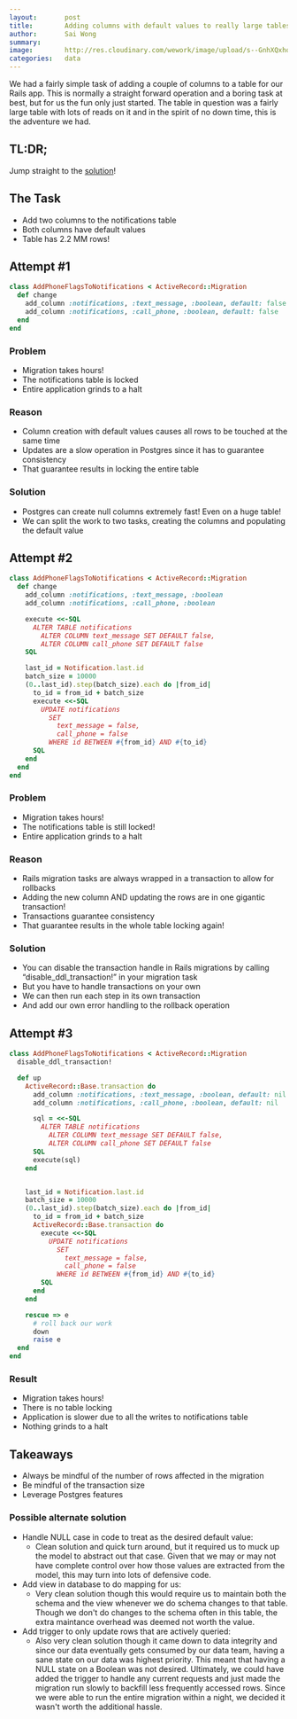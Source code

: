 ```yaml
---
layout:       post
title:        Adding columns with default values to really large tables in Postgres + Rails
author:       Sai Wong
summary:
image:        http://res.cloudinary.com/wework/image/upload/s--GnhXQxhq--/c_scale,q_jpegmini:1,w_1000/v1445269362/engineering/shutterstock_262325693.jpg
categories:   data
---
```


We had a fairly simple task of adding a couple of columns to a table for our Rails app. This is normally a straight forward operation and a boring task at best, but for us the fun only just started. The table in question was a fairly large table with lots of reads on it and in the spirit of no down time, this is the adventure we had.

## TL:DR;

Jump straight to the [solution](#attempt-3)!

## The Task
- Add two columns to the notifications table
- Both columns have default values
- Table has 2.2 MM rows!

## Attempt #1
```ruby
class AddPhoneFlagsToNotifications < ActiveRecord::Migration
  def change
    add_column :notifications, :text_message, :boolean, default: false
    add_column :notifications, :call_phone, :boolean, default: false
  end
end
```

### Problem
- Migration takes hours!
- The notifications table is locked
- Entire application grinds to a halt

### Reason
- Column creation with default values causes all rows to be touched at the same time
- Updates are a slow operation in Postgres since it has to guarantee consistency
- That guarantee results in locking the entire table

### Solution
- Postgres can create null columns extremely fast! Even on a huge table!
- We can split the work to two tasks, creating the columns and populating the default value

## Attempt #2

```ruby
class AddPhoneFlagsToNotifications < ActiveRecord::Migration
  def change
    add_column :notifications, :text_message, :boolean
    add_column :notifications, :call_phone, :boolean

    execute <<-SQL
      ALTER TABLE notifications
        ALTER COLUMN text_message SET DEFAULT false,
        ALTER COLUMN call_phone SET DEFAULT false
    SQL

    last_id = Notification.last.id
    batch_size = 10000
    (0..last_id).step(batch_size).each do |from_id|
      to_id = from_id + batch_size
      execute <<-SQL
        UPDATE notifications
          SET
            text_message = false,
            call_phone = false
          WHERE id BETWEEN #{from_id} AND #{to_id}
      SQL
    end
  end
end
```

### Problem
- Migration takes hours!
- The notifications table is still locked!
- Entire application grinds to a halt

### Reason
- Rails migration tasks are always wrapped in a transaction to allow for rollbacks
- Adding the new column AND updating the rows are in one gigantic transaction!
- Transactions guarantee consistency
- That guarantee results in the whole table locking again!

### Solution
- You can disable the transaction handle in Rails migrations by calling “disable_ddl_transaction!” in your migration task
- But you have to handle transactions on your own
- We can then run each step in its own transaction
- And add our own error handling to the rollback operation

## Attempt #3

```ruby
class AddPhoneFlagsToNotifications < ActiveRecord::Migration
  disable_ddl_transaction!

  def up
    ActiveRecord::Base.transaction do
      add_column :notifications, :text_message, :boolean, default: nil
      add_column :notifications, :call_phone, :boolean, default: nil

      sql = <<-SQL
        ALTER TABLE notifications
          ALTER COLUMN text_message SET DEFAULT false,
          ALTER COLUMN call_phone SET DEFAULT false
      SQL
      execute(sql)
    end


    last_id = Notification.last.id
    batch_size = 10000
    (0..last_id).step(batch_size).each do |from_id|
      to_id = from_id + batch_size
      ActiveRecord::Base.transaction do
        execute <<-SQL
          UPDATE notifications
            SET
              text_message = false,
              call_phone = false
            WHERE id BETWEEN #{from_id} AND #{to_id}
        SQL
      end
    end

    rescue => e
      # roll back our work
      down
      raise e
  end
end
```

### Result
- Migration takes hours!
- There is no table locking
- Application is slower due to all the writes to notifications table
- Nothing grinds to a halt

## Takeaways
- Always be mindful of the number of rows affected in the migration
- Be mindful of the transaction size
- Leverage Postgres features

### Possible alternate solution
- Handle NULL case in code to treat as the desired default value:
  - Clean solution and quick turn around, but it required us to muck up the model to abstract out that case. Given that we may or may not have complete control over how those values are extracted from the model, this may turn into lots of defensive code.
- Add view in database to do mapping for us:
  - Very clean solution though this would require us to maintain both the schema and the view whenever we do schema changes to that table. Though we don't do changes to the schema often in this table, the extra maintance overhead was deemed not worth the value.
- Add trigger to only update rows that are actively queried:
  - Also very clean solution though it came down to data integrity and since our data eventually gets consumed by our data team, having a sane state on our data was highest priority. This meant that having a NULL state on a Boolean was not desired. Ultimately, we could have added the trigger to handle any current requests and just made the migration run slowly to backfill less frequently accessed rows. Since we were able to run the entire migration within a night, we decided it wasn't worth the additional hassle.
